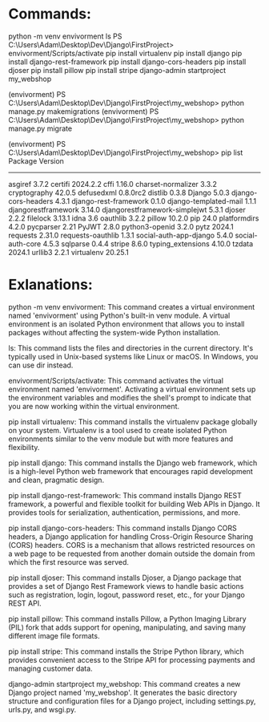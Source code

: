 # Commands:

python -m venv envivorment
ls
PS C:\Users\Adam\Desktop\Dev\Django\FirstProject> envivorment/Scripts/activate
pip install virtualenv
pip install django
pip install django-rest-framework
pip install django-cors-headers
pip install djoser
pip install pillow
pip install stripe
django-admin startproject my_webshop

(envivorment) PS C:\Users\Adam\Desktop\Dev\Django\FirstProject\my_webshop> python manage.py makemigrations
(envivorment) PS C:\Users\Adam\Desktop\Dev\Django\FirstProject\my_webshop> python manage.py migrate

(envivorment) PS C:\Users\Adam\Desktop\Dev\Django\FirstProject\my_webshop> pip list
Package Version

---

asgiref 3.7.2
certifi 2024.2.2
cffi 1.16.0
charset-normalizer 3.3.2
cryptography 42.0.5
defusedxml 0.8.0rc2
distlib 0.3.8
Django 5.0.3
django-cors-headers 4.3.1
django-rest-framework 0.1.0
django-templated-mail 1.1.1
djangorestframework 3.14.0
djangorestframework-simplejwt 5.3.1
djoser 2.2.2
filelock 3.13.1
idna 3.6
oauthlib 3.2.2
pillow 10.2.0
pip 24.0
platformdirs 4.2.0
pycparser 2.21
PyJWT 2.8.0
python3-openid 3.2.0
pytz 2024.1
requests 2.31.0
requests-oauthlib 1.3.1
social-auth-app-django 5.4.0
social-auth-core 4.5.3
sqlparse 0.4.4
stripe 8.6.0
typing_extensions 4.10.0
tzdata 2024.1
urllib3 2.2.1
virtualenv 20.25.1

#

#

#

#

#

# Exlanations:

python -m venv envivorment: This command creates a virtual environment named 'envivorment' using Python's built-in venv module. A virtual environment is an isolated Python environment that allows you to install packages without affecting the system-wide Python installation.

ls: This command lists the files and directories in the current directory. It's typically used in Unix-based systems like Linux or macOS. In Windows, you can use dir instead.

envivorment/Scripts/activate: This command activates the virtual environment named 'envivorment'. Activating a virtual environment sets up the environment variables and modifies the shell's prompt to indicate that you are now working within the virtual environment.

pip install virtualenv: This command installs the virtualenv package globally on your system. Virtualenv is a tool used to create isolated Python environments similar to the venv module but with more features and flexibility.

pip install django: This command installs the Django web framework, which is a high-level Python web framework that encourages rapid development and clean, pragmatic design.

pip install django-rest-framework: This command installs Django REST framework, a powerful and flexible toolkit for building Web APIs in Django. It provides tools for serialization, authentication, permissions, and more.

pip install django-cors-headers: This command installs Django CORS headers, a Django application for handling Cross-Origin Resource Sharing (CORS) headers. CORS is a mechanism that allows restricted resources on a web page to be requested from another domain outside the domain from which the first resource was served.

pip install djoser: This command installs Djoser, a Django package that provides a set of Django Rest Framework views to handle basic actions such as registration, login, logout, password reset, etc., for your Django REST API.

pip install pillow: This command installs Pillow, a Python Imaging Library (PIL) fork that adds support for opening, manipulating, and saving many different image file formats.

pip install stripe: This command installs the Stripe Python library, which provides convenient access to the Stripe API for processing payments and managing customer data.

django-admin startproject my_webshop: This command creates a new Django project named 'my_webshop'. It generates the basic directory structure and configuration files for a Django project, including settings.py, urls.py, and wsgi.py.
